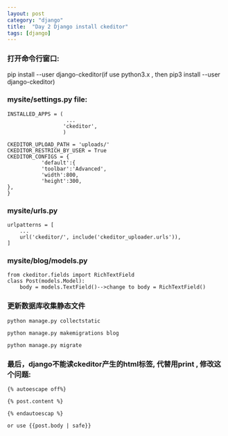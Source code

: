 ```yaml
---
layout: post
category: "django"
title:  "Day 2 Django install ckeditor"
tags: [django]
---
```

### 打开命令行窗口:

pip install --user django-ckeditor(if use python3.x , then pip3 install --user django-ckeditor)

### mysite/settings.py file:
<!-- more -->
```
INSTALLED_APPS = (
                   ...
                  'ckeditor',
                  )

CKEDITOR_UPLOAD_PATH = 'uploads/'
CKEDITOR_RESTRICH_BY_USER = True
CKEDITOR_CONFIGS = {
           'default':{
           'toolbar':'Advanced',
           'width':800,
           'height':300,
},
}
```
### mysite/urls.py
```
urlpatterns = [
    ...
    url('ckeditor/', include('ckeditor_uploader.urls')),
]
```
###  mysite/blog/models.py
```
from ckeditor.fields import RichTextField
class Post(models.Model):
    body = models.TextField()-->change to body = RichTextField()
```    
### 更新数据库收集静态文件
```
python manage.py collectstatic

python manage.py makemigrations blog

python manage.py migrate
```
### 最后，django不能读ckeditor产生的html标签, 代替用print , 修改这个问题:
```
{% autoescape off%}

{% post.content %}

{% endautoescap %}

or use {{post.body | safe}}
```

